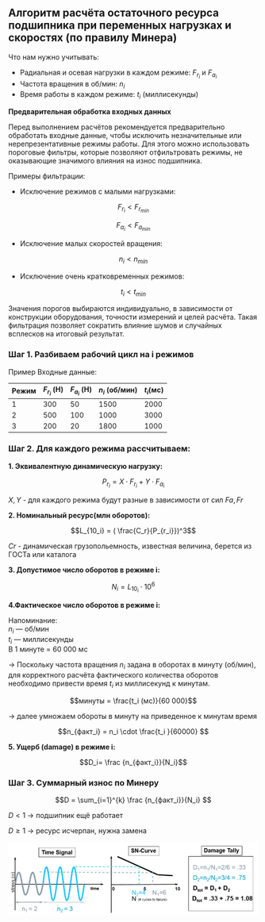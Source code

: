 ## Алгоритм расчёта остаточного ресурса подшипника при переменных нагрузках и скоростях (по правилу Минера) 

Что нам нужно учитывать:
- Радиальная и осевая нагрузки в каждом режиме: $F_{r_i}$ и $F_{a_i}$
- Частота вращения в об/мин: $n_i$
- Время работы в каждом режиме: $t_i$ (миллисекунды)

**Предварительная обработка входных данных**

Перед выполнением расчётов рекомендуется предварительно обработать входные данные, чтобы исключить незначительные или нерепрезентативные режимы работы. Для этого можно использовать пороговые фильтры, которые позволяют отфильтровать режимы, не оказывающие значимого влияния на износ подшипника.

Примеры фильтрации:
- Исключение режимов с малыми нагрузками:

$$F_{r_i} < F_{r_{min}}$$

$$F_{a_i} < F_{a_{min}}$$

- Исключение малых скоростей вращения:

$$n_{i} < n_{min}$$

- Исключение очень кратковременных режимов:

$$t_{i} < t_{min}$$

Значения порогов выбираются индивидуально, в зависимости от конструкции оборудования, точности измерений и целей расчёта. Такая фильтрация позволяет сократить влияние шумов и случайных всплесков на итоговый результат.

### Шаг 1. Разбиваем рабочий цикл на i режимов
Пример
Входные данные:

|Режим | $F_{r_i}$ (Н) | $F_{a_i}$ (Н) | $n_i$ (об/мин) | $t_i$(мс)|
|------|---------------|---------------|----------------|------------|
|1 | 300 | 50 | 1500 | 2000|
|2 | 500 | 100 | 1000 | 3000|
|3 | 200 | 20 | 1800 | 1000|

### Шаг 2. Для каждого режима рассчитываем:

**1. Эквивалентную динамическую нагрузку:**

$$P_{r_i} = X \cdot F_{r_i} + Y \cdot F_{a_i}$$

$X, Y$ - для каждого режима будут разные в зависимости от сил $Fa, Fr$

**2. Номинальный ресурс(млн оборотов):**

$$L_{10_i} =  ( \frac{C_r}{P_{r_i}})^3$$

$Cr$ - динамическая грузопольемность, известная величина, берется из ГОСТа или каталога

**3. Допустимое число оборотов в режиме i:**

$$N_i = L_{10_i} \cdot 10^6$$

**4.Фактическое число оборотов в режиме i:**

Напоминание:  
$n_i$ — об/мин  
$t_i$ — миллисекунды  
В 1 минуте = 60 000 мс  

→ Поскольку частота вращения $n_i$ задана в оборотах в минуту (об/мин), для корректного расчёта фактического количества оборотов необходимо привести время $t_i$ из миллисекунд к минутам. 

$$минуты =  \frac{t_i (мс)}{60 000}$$

→ далее умножаем обороты в минуту на приведенное к минутам время

$$n_{факт_i} = n_i \cdot \frac{t_i }{60000} $$

**5. Ущерб (damage) в режиме i:**

$$D_i= \frac {n_{факт_i}}{N_i}$$

### Шаг 3. Суммарный износ по Минеру 

$$D = \sum_{i=1}^{k} \frac {n_{факт_i}}{N_i} $$ 

$D < 1$ → подшипник ещё работает

$D \geq 1$ → ресурс исчерпан, нужна замена

![alt text](image-1.png)
